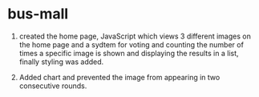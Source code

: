 # bus-mall
1. created the home page, JavaScript which views 3 different images on the home page and a sydtem for voting and counting the number of times a specific image is shown and displaying the results in a list, finally styling was added.

2. Added chart and prevented the image from appearing in two consecutive rounds.